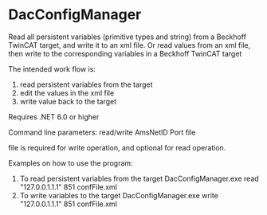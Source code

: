 # DacConfigManager
Read all persistent variables (primitive types and string) from a Beckhoff TwinCAT target, and write it to an xml file. 
Or read values from an xml file, then write to the corresponding variables in a Beckhoff TwinCAT target

The intended work flow is:
1. read persistent variables from the target
2. edit the values in the xml file
3. write value back to the target

Requires .NET 6.0 or higher

Command line parameters:
read/write AmsNetID Port file

file is required for write operation, and optional for read operation.

Examples on how to use the program:
1. To read persistent variables from the target
    DacConfigManager.exe read "127.0.0.1.1.1" 851 confFile.xml
2. To write variables to the target
    DacConfigManager.exe write "127.0.0.1.1.1" 851 confFile.xml
